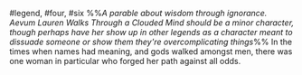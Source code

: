 #legend, #four, #six
%%*A parable about wisdom through ignorance. Aevum Lauren Walks Through a Clouded Mind should be a minor character, though perhaps have her show up in other legends as a character meant to dissuade someone or show them they're overcomplicating things*%%
In the times when names had meaning, and gods walked amongst men, there was one woman in particular who forged her path against all odds. 
